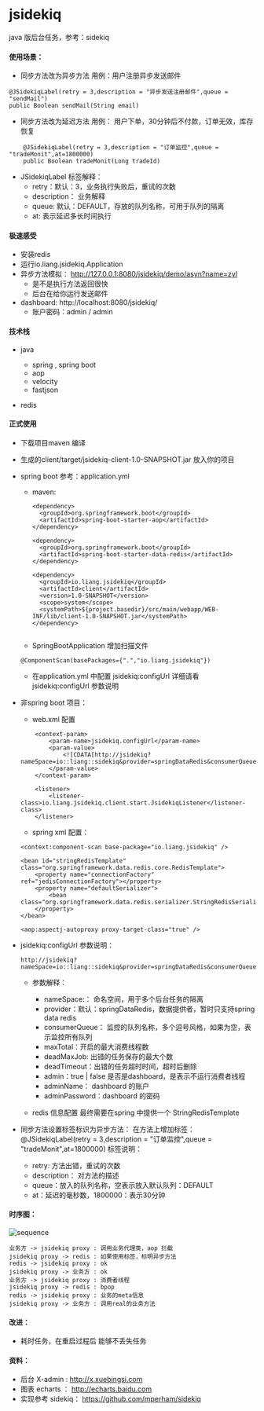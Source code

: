 # jsidekiq
java 版后台任务，参考：sidekiq


#### 使用场景：
- 同步方法改为异步方法
	用例：用户注册异步发送邮件
```
@JSidekiqLabel(retry = 3,description = "异步发送注册邮件",queue = "sendMail")
public Boolean sendMail(String email)
```

- 同步方法改为延迟方法
	用例： 用户下单，30分钟后不付款，订单无效，库存恢复
```
	@JSidekiqLabel(retry = 3,description = "订单监控",queue = "tradeMonit",at=1800000)
	public Boolean tradeMonit(Long tradeId)
```

- JSidekiqLabel 标签解释：
	- retry：默认：3，业务执行失败后，重试的次数
	- description： 业务解释
	- queue: 默认：DEFAULT，存放的队列名称，可用于队列的隔离
	- at: 表示延迟多长时间执行

#### 极速感受
- 安装redis 
- 运行io.liang.jsidekiq.Application
- 异步方法模拟： http://127.0.0.1:8080/jsidekiq/demo/asyn?name=zyl
    - 是不是执行方法返回很快
    - 后台在给你运行发送邮件
- dashboard:  http://localhost:8080/jsidekiq/
    - 账户密码：admin / admin


#### 技术栈
- java
	- spring , spring boot
	- aop
	- velocity
	- fastjson

- redis

#### 正式使用
- 下载项目maven 编译
- 生成的client/target/jsidekiq-client-1.0-SNAPSHOT.jar 放入你的项目

- spring boot 参考：application.yml
    - maven:
       ```
       <dependency>
         <groupId>org.springframework.boot</groupId>
         <artifactId>spring-boot-starter-aop</artifactId>
       </dependency>
       
       <dependency>
         <groupId>org.springframework.boot</groupId>
         <artifactId>spring-boot-starter-data-redis</artifactId>
       </dependency>
       
       <dependency>
         <groupId>io.liang.jsidekiq</groupId>
         <artifactId>client</artifactId>
         <version>1.0-SNAPSHOT</version>
         <scope>system</scope>
         <systemPath>${project.basedir}/src/main/webapp/WEB-INF/lib/client-1.0-SNAPSHOT.jar</systemPath>
       </dependency>
          
       ```

    - SpringBootApplication 增加扫描文件
    ```
    @ComponentScan(basePackages={".","io.liang.jsidekiq"})
    ```

    - 在application.yml 中配置 jsidekiq:configUrl 详细请看 jsidekiq:configUrl 参数说明

-  非spring boot 项目：
    -  web.xml 配置
    ```
        <context-param>
            <param-name>jsidekiq.configUrl</param-name>
            <param-value>
                <![CDATA[http://jsidekiq?nameSpace=io::liang::sidekiq&provider=springDataRedis&consumerQueue=demo&maxTotal=2&deadMaxJob=90&deadTimeout=60000000&admin=false&adminName=admin&adminPassword=admin]]>
            </param-value>
        </context-param>
        
        <listener>
            <listener-class>io.liang.jsidekiq.client.start.JsidekiqListener</listener-class>
        </listener>
    ```
    
    - spring xml 配置：
    ```
    <context:component-scan base-package="io.liang.jsidekiq" />
        
    <bean id="stringRedisTemplate" class="org.springframework.data.redis.core.RedisTemplate">
        <property name="connectionFactory" ref="jedisConnectionFactory"></property>
        <property name="defaultSerializer">
            <bean class="org.springframework.data.redis.serializer.StringRedisSerializer"/>
        </property>
    </bean>
    
    <aop:aspectj-autoproxy proxy-target-class="true" />
    ```
        
       
        
-  jsidekiq:configUrl 参数说明：

    ```
    http://jsidekiq?nameSpace=io::liang::sidekiq&provider=springDataRedis&consumerQueue=demo&maxTotal=2&deadMaxJob=90&deadTimeout=60000000&admin=false&adminName=admin&adminPassword=admin
    ```

	- 参数解释：
		- nameSpace:： 命名空间，用于多个后台任务的隔离
		- provider：默认：springDataRedis，数据提供者，暂时只支持spring data redis
		- consumerQueue： 监控的队列名称，多个逗号风格，如果为空，表示监控所有队列
		- maxTotal：开启的最大消费线程数
		- deadMaxJob: 出错的任务保存的最大个数
		- deadTimeout：出错的任务超时时间，超时后删除
		- admin：true | false 是否是dashboard，是表示不运行消费者线程
		- adminName： dashboard 的账户
		- adminPassword：dashboard 的密码

	- redis 信息配置 最终需要在spring 中提供一个 StringRedisTemplate


- 同步方法设置标签标识为异步方法：
	在方法上增加标签：@JSidekiqLabel(retry = 3,description = "订单监控",queue = "tradeMonit",at=1800000)
	标签说明：
	- retry: 方法出错，重试的次数
	- description： 对方法的描述
	- queue：放入的队列名称，空表示放入默认队列：DEFAULT
	- at：延迟的毫秒数，1800000：表示30分钟
	

#### 时序图：

![sequence](https://github.com/liangxiong/jsidekiq/raw/master/web/src/main/resources/static/images/report/sequence.png)


```sequence
业务方 -> jsidekiq proxy : 调用业务代理类，aop 拦截
jsidekiq proxy -> redis : 如果使用标签，标明异步方法
redis -> jsidekiq proxy : ok
jsidekiq proxy -> 业务方 : ok
业务方 -> jsidekiq proxy : 消费者线程
jsidekiq proxy -> redis : bpop
redis -> jsidekiq proxy : 业务的meta信息
jsidekiq proxy -> 业务方 : 调用real的业务方法
```



#### 改进：
- 耗时任务，在重启过程后 能够不丢失任务

#### 资料：
- 后台  X-admin :  http://x.xuebingsi.com
- 图表 echarts ： http://echarts.baidu.com
- 实现参考 sidekiq： https://github.com/mperham/sidekiq
